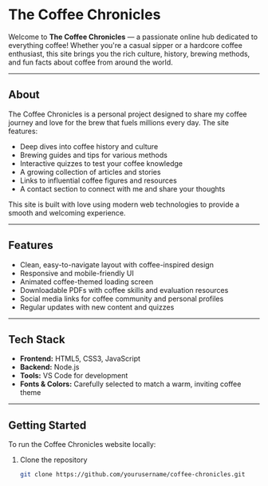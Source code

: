 # The Coffee Chronicles

Welcome to **The Coffee Chronicles** — a passionate online hub dedicated to everything coffee! Whether you're a casual sipper or a hardcore coffee enthusiast, this site brings you the rich culture, history, brewing methods, and fun facts about coffee from around the world.

---

## About

The Coffee Chronicles is a personal project designed to share my coffee journey and love for the brew that fuels millions every day. The site features:

- Deep dives into coffee history and culture  
- Brewing guides and tips for various methods  
- Interactive quizzes to test your coffee knowledge  
- A growing collection of articles and stories  
- Links to influential coffee figures and resources  
- A contact section to connect with me and share your thoughts  

This site is built with love using modern web technologies to provide a smooth and welcoming experience.

---

## Features

- Clean, easy-to-navigate layout with coffee-inspired design  
- Responsive and mobile-friendly UI  
- Animated coffee-themed loading screen  
- Downloadable PDFs with coffee skills and evaluation resources  
- Social media links for coffee community and personal profiles  
- Regular updates with new content and quizzes  

---

## Tech Stack

- **Frontend:** HTML5, CSS3, JavaScript  
- **Backend:** Node.js  
- **Tools:** VS Code for development  
- **Fonts & Colors:** Carefully selected to match a warm, inviting coffee theme  

---

## Getting Started

To run the Coffee Chronicles website locally:

1. Clone the repository  
   ```bash
   git clone https://github.com/yourusername/coffee-chronicles.git
